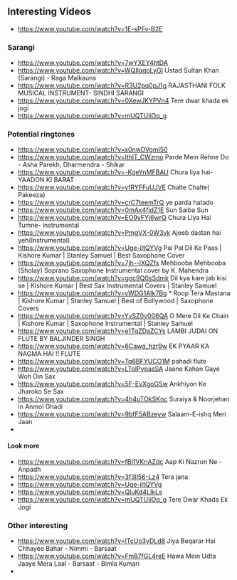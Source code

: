 ## Interesting Videos

- https://www.youtube.com/watch?v=1E-sPFv-B2E


### Sarangi
- https://www.youtube.com/watch?v=7wYXEY4htDA
- https://www.youtube.com/watch?v=WQIlqqoLyGI    Ustad Sultan Khan (Sarangi) - Raga Malkauns
- https://www.youtube.com/watch?v=R3U2pq0pJ1g 	 RAJASTHANI FOLK MUSICAL INSTRUMENT- SINDHI SARANGI
- https://www.youtube.com/watch?v=0XewJKYPVn4	 Tere dwar khada ek jogi
- https://www.youtube.com/watch?v=mUQTUliOq_g

### Potential ringtones
- https://www.youtube.com/watch?v=x0nwDVgmI50
- https://www.youtube.com/watch?v=lthlT_CWzmo    Parde Mein Rehne Do - Asha Parekh, Dharmendra - Shikar
- https://www.youtube.com/watch?v=-KgeYnMFBAU    Chura liya hai-YAADON KI BARAT
- https://www.youtube.com/watch?v=yfRYFFuUJVE    Chalte Chalte( Pakeeza)
- https://www.youtube.com/watch?v=crC7teemTrQ    ye parda hatado
- https://www.youtube.com/watch?v=0mAx4fjdZ1E    Sun Saiba Sun
- https://www.youtube.com/watch?v=EO9yFYj6wrQ    Chura Liya Hai Tumne- instrumental
- https://www.youtube.com/watch?v=PmgVX-0W3vk    Ajeeb dastan hai yeh(Instrumental)
- https://www.youtube.com/watch?v=Uge-iItQYVg    Pal Pal Dil Ke Paas | Kishore Kumar | Stanley Samuel | Best Saxophone Cover
- https://www.youtube.com/watch?v=7jh--lXQZfs    Mehbooba Mehbooba (Sholay) Soprano Saxophone Instrumental cover by K. Mahendra
- https://www.youtube.com/watch?v=goc9Q0sSdmk    Dil kya kare jab kisi se | Kishore Kumar | Best Sax Instrumental Covers | Stanley Samuel
- https://www.youtube.com/watch?v=vWDG1AIk7Bg    * Roop Tera Mastana | Kishore Kumar | Stanley Samuel | Best of Bollywood | Saxophone Covers
- https://www.youtube.com/watch?v=YvSZ0v006QA    O Mere Dil Ke Chain | Kishore Kumar | Saxophone Instrumental | Stanley Samuel
- https://www.youtube.com/watch?v=e1TqZDaZCYs    LAMBI JUDAI ON FLUTE BY BALJINDER SINGH
- https://www.youtube.com/watch?v=6Cawg_hzr9w    EK PYAAR KA NAGMA HAI !! FLUTE
- https://www.youtube.com/watch?v=Tq6BFYUCO1M    pahadi flute
- https://www.youtube.com/watch?v=LTolPypasSA    Jaane Kahan Gaye Woh Din Sax
- https://www.youtube.com/watch?v=5F-EvXgoGSw    Ankhiyon Ke Jharoko Se Sax
- https://www.youtube.com/watch?v=4h4uTOkSKnc    Suraiya & Noorjehan in Anmol Ghadi
- https://www.youtube.com/watch?v=9bfF5ABzeyw    Salaam-E-ishq Meri Jaan
-

#### Look more
- https://www.youtube.com/watch?v=fBI1VKnAZdc    Aap Ki Nazron Ne - Anpadh
- https://www.youtube.com/watch?v=3f3ll56-Lz4    Tera jana
- https://www.youtube.com/watch?v=Uge-iItQYVg
- https://www.youtube.com/watch?v=QluKd4LIkLs
- https://www.youtube.com/watch?v=mUQTUliOq_g    Tere Dwar Khada Ek Jogi


### Other interesting
- https://www.youtube.com/watch?v=ITcUo3yDLd8 	 Jiya Beqarar Hai Chhayee Bahar - Nimmi - Barsaat
- https://www.youtube.com/watch?v=Fm87fGL4reE 	 Hawa Mein Udta Jaaye Mera Laal - Barsaat - Bimla Kumari
-
